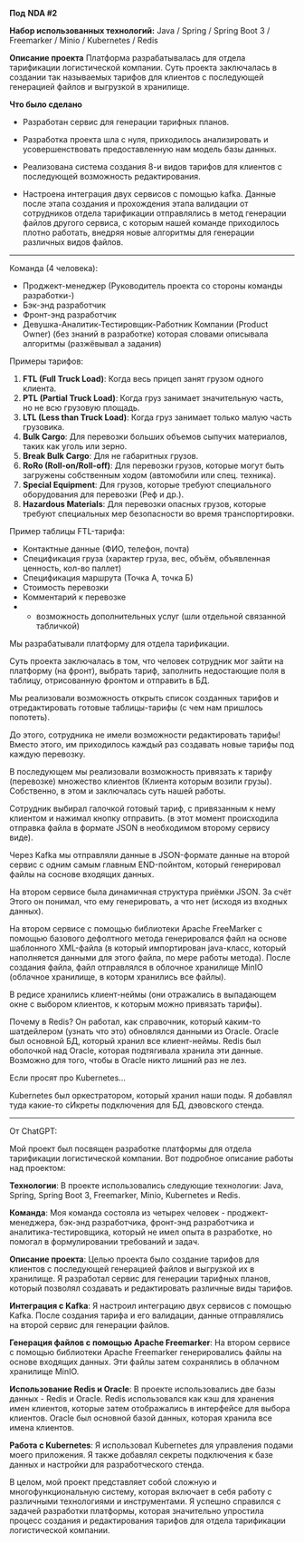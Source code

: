 **Под** **NDA #2**

**Набор использованных технологий:**
	Java / Spring / Spring Boot 3 / Freemarker / Minio / Kubernetes / Redis

**Описание проекта**
	Платформа разрабатывалась для отдела тарификации логистической компании. Суть проекта заключалась в создании так называемых тарифов для клиентов с последующей генерацией файлов и выгрузкой в хранилище.

**Что было сделано**
- Разработан сервис для генерации тарифных планов.

- Разработка проекта шла с нуля, приходилось анализировать и усовершенствовать предоставленную нам модель базы данных.

- Реализована система создания 8-и видов тарифов для клиентов с последующей возможность редактирования.

- Настроена интеграция двух сервисов с помощью kafka. Данные после этапа создания и прохождения этапа валидации от сотрудников отдела тарификации отправлялись в метод генерации файлов другого сервиса, с которым нашей команде приходилось плотно работать, внедряя новые алгоритмы для генерации различных видов файлов.

---
Команда (4 человека):
- Проджект-менеджер (Руководитель проекта со стороны команды разработки-)
- Бэк-энд разработчик
- Фронт-энд разработчик
- Девушка-Аналитик-Тестировщик-Работник Компании (Product Owner) (без знаний в разработке) которая словами описывала алгоритмы (разжёвывал а задания)

Примеры тарифов:
1. **FTL (Full Truck Load)**:
	Когда весь прицеп занят грузом одного клиента.
2. **PTL (Partial Truck Load)**:
	Когда груз занимает значительную часть, но не всю грузовую площадь.
3. **LTL (Less than Truck Load)**:
	Когда груз занимает только малую часть грузовика.
4. **Bulk Cargo**:
	Для перевозки больших объемов сыпучих материалов, таких как уголь или зерно.
5. **Break Bulk Cargo**:
	Для не габаритных грузов.
6. **RoRo (Roll-on/Roll-off)**: 
	Для перевозки грузов, которые могут быть загружены собственным ходом (автомобили или спец. техника).
7. **Special Equipment**:
	Для грузов, которые требуют специального оборудования для перевозки (Реф и др.).
8. **Hazardous Materials**:
	Для перевозки опасных грузов, которые требуют специальных мер безопасности во время транспортировки.

Пример таблицы FTL-тарифа:
- Контактные данные (ФИО, телефон, почта)
- Спецификация груза (характер груза, вес, объём, объявленная ценность, кол-во паллет)
- Спецификация маршрута (Точка А, точка Б)
- Стоимость перевозки
- Комментарий к перевозке
- + возможность дополнительных услуг (шли отдельной связанной табличкой)

Мы разрабатывали платформу для отдела тарификации.

Суть проекта заключалась в том, что человек сотрудник мог зайти на платформу (на фронт), выбрать тариф, заполнить недостающие поля в таблицу, отрисованную фронтом и отправить в БД.

Мы реализовали возможность открыть список созданных тарифов и отредактировать готовые таблицы-тарифы (с чем нам пришлось попотеть).

До этого, сотрудника не имели возможности редактировать тарифы! Вместо этого, им приходилось каждый раз создавать новые тарифы под каждую перевозку. 

В последующем мы реализовали возможность привязать к тарифу (перевозке) множество клиентов (Клиента которым возили грузы).
Собственно, в этом и заключалась суть нашей работы.

Сотрудник выбирал галочкой готовый тариф, с привязанным к нему клиентом и нажимал кнопку отправить. (в этот момент происходила отправка файла в формате JSON в необходимом второму сервису виде).

Через Kafka мы отправляли данные в JSON-формате данные на второй сервис с одним самым главным END-пойнтом, который генерировал файлы на соснове входящих данных.

На втором сервисе была динамичная структура приёмки JSON. За счёт Этого он понимал, что ему генерировать, а что нет (исходя из входных данных).

На втором сервисе с помощью библиотеки Apache FreeMarker с помощью базового дефолтного метода генерировался файл на основе шаблонного XML-файла (в который импортирован java-класс, который наполняется данными для этого файла, по мере работы метода).
После создания файла, файл отправлялся в облочное хранилище MinIO (облачное хранилище, в которм хранились все файлы).

В редисе хранились клиент-неймы (они отражались в выпадающем окне с выбором клиентов, к которым можно привязать тарифы).

Почему в Redis?
Он работал, как справочник, который каким-то шатдейлером (узнать что это) обновлялся данными из Oracle.
Oracle был основной БД, который хранил все клиент-неймы. Redis был оболочкой над Oracle, которая подтягивала хранила эти данные. Возможно для того, чтобы в Oracle никто лишний раз не лез.

Если просят про Kubernetes...

Kubernetes был оркестратором, который хранил наши поды.
Я добавлял туда какие-то сИкреты подключения для БД, дэвовского стенда.

---
От ChatGPT:

Мой проект был посвящен разработке платформы для отдела тарификации логистической компании. Вот подробное описание работы над проектом:

**Технологии**:
	В проекте использовались следующие технологии: Java, Spring, Spring Boot 3, Freemarker, Minio, Kubernetes и Redis.

**Команда**:
	Моя команда состояла из четырех человек - проджект-менеджера, бэк-энд разработчика, фронт-энд разработчика и аналитика-тестировщика, который не имел опыта в разработке, но помогал в формулировании требований и задач.

**Описание проекта**: 
	Целью проекта было создание тарифов для клиентов с последующей генерацией файлов и выгрузкой их в хранилище. Я разработал сервис для генерации тарифных планов, который позволял создавать и редактировать различные виды тарифов.

**Интеграция с Kafka**: 
	Я настроил интеграцию двух сервисов с помощью Kafka. После создания тарифа и его валидации, данные отправлялись на второй сервис для генерации файлов.

**Генерация файлов с помощью Apache Freemarker**: 
	На втором сервисе с помощью библиотеки Apache Freemarker генерировались файлы на основе входящих данных. Эти файлы затем сохранялись в облачном хранилище MinIO.

**Использование Redis и Oracle**: 
	В проекте использовались две базы данных - Redis и Oracle. Redis использовался как кэш для хранения имен клиентов, которые затем отображались в интерфейсе для выбора клиентов. Oracle был основной базой данных, которая хранила все имена клиентов.

**Работа с Kubernetes**: 
	Я использовал Kubernetes для управления подами моего приложения. Я также добавлял секреты подключения к базе данных и настройки для разработческого стенда.

В целом, мой проект представляет собой сложную и многофункциональную систему, которая включает в себя работу с различными технологиями и инструментами. Я успешно справился с задачей разработки платформы, которая значительно упростила процесс создания и редактирования тарифов для отдела тарификации логистической компании.